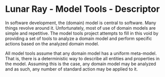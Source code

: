 Lunar Ray - Model Tools - Descriptor
====================================

In software development, the (domain) model is central to software. Many things 
revolve around it. Unfortunately, most of use of domain models are simple and 
repetitive. The model tools project attempts to fill in this void by providing 
a set of tools to analyze a domain model and perform specific actions based on 
the analyzed domain model.

All model tools assume that any domain model has a uniform meta-model. That is, 
there is a deterministic way to describe all entities and properties in the 
model. Assuming this is the case, any domain model may be analyzed and as such, 
any number of standard action may be applied to it.
